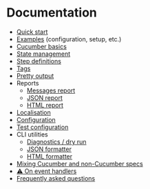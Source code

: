 # Documentation

* [Quick start](quick-start.md)
* [Examples](../examples/) (configuration, setup, etc.)
* [Cucumber basics](cucumber-basics.md)
* [State management](state-management.md)
* [Step definitions](step-definitions.md)
* [Tags](tags.md)
* [Pretty output](pretty-output.md)
* Reports
  * [Messages report](messages-report.md)
  * [JSON report](json-report.md)
  * [HTML report](html-report.md)
* [Localisation](localisation.md)
* [Configuration](configuration.md)
* [Test configuration](test-configuration.md)
* CLI utilities
  * [Diagnostics / dry run](diagnostics.md)
  * [JSON formatter](json-formatter.md)
  * [HTML formatter](html-formatter.md)
* [Mixing Cucumber and non-Cucumber specs](mixing-types.md)
* [:warning: On event handlers](event-handlers.md)
* [Frequently asked questions](faq.md)
